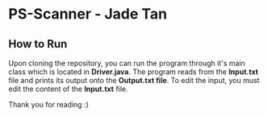 # PS-Scanner - Jade Tan

How to Run
-
Upon cloning the repository, you can run the program through it's main class which is located in **Driver.java**. The program reads from the **Input.txt** file and prints its output onto the **Output.txt file**. To edit the input, you must edit the content of the **Input.txt** file.

Thank you for reading :)
